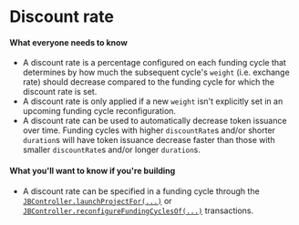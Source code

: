 # Discount rate

#### What everyone needs to know

* A discount rate is a percentage configured on each funding cycle that determines by how much the subsequent cycle's `weight` (i.e. exchange rate) should decrease compared to the funding cycle for which the discount rate is set.
* A discount rate is only applied if a new `weight` isn't explicitly set in an upcoming funding cycle reconfiguration.
* A discount rate can be used to automatically decrease token issuance over time. Funding cycles with higher `discountRate`s and/or shorter `duration`s will have token issuance decrease faster than those with smaller `discountRate`s and/or longer `duration`s.

#### What you'll want to know if you're building

* A discount rate can be specified in a funding cycle through the [`JBController.launchProjectFor(...)`](/dev/api/v3/contracts/or-controllers/jbcontroller/write/launchprojectfor.md) or [`JBController.reconfigureFundingCyclesOf(...)`](/dev/api/v3/contracts/or-controllers/jbcontroller/write/reconfigurefundingcyclesof.md) transactions.
